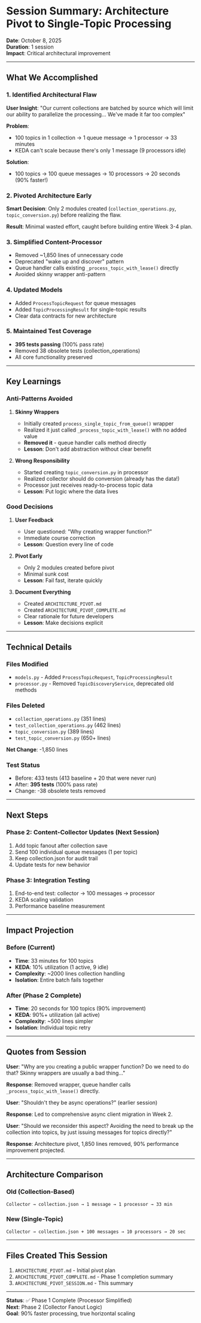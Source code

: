 # Session Summary: Architecture Pivot to Single-Topic Processing

**Date**: October 8, 2025  
**Duration**: 1 session  
**Impact**: Critical architectural improvement

---

## What We Accomplished

### 1. Identified Architectural Flaw
**User Insight**: "Our current collections are batched by source which will limit our ability to parallelize the processing... We've made it far too complex"

**Problem**: 
- 100 topics in 1 collection → 1 queue message → 1 processor → 33 minutes
- KEDA can't scale because there's only 1 message (9 processors idle)

**Solution**:
- 100 topics → 100 queue messages → 10 processors → 20 seconds (90% faster!)

### 2. Pivoted Architecture Early
**Smart Decision**: Only 2 modules created (`collection_operations.py`, `topic_conversion.py`) before realizing the flaw.

**Result**: Minimal wasted effort, caught before building entire Week 3-4 plan.

### 3. Simplified Content-Processor
- Removed ~1,850 lines of unnecessary code
- Deprecated "wake up and discover" pattern
- Queue handler calls existing `_process_topic_with_lease()` directly
- Avoided skinny wrapper anti-pattern

### 4. Updated Models
- Added `ProcessTopicRequest` for queue messages
- Added `TopicProcessingResult` for single-topic results
- Clear data contracts for new architecture

### 5. Maintained Test Coverage
- **395 tests passing** (100% pass rate)
- Removed 38 obsolete tests (collection_operations)
- All core functionality preserved

---

## Key Learnings

### Anti-Patterns Avoided

1. **Skinny Wrappers**
   - Initially created `process_single_topic_from_queue()` wrapper
   - Realized it just called `_process_topic_with_lease()` with no added value
   - **Removed it** - queue handler calls method directly
   - **Lesson**: Don't add abstraction without clear benefit

2. **Wrong Responsibility**
   - Started creating `topic_conversion.py` in processor
   - Realized collector should do conversion (already has the data!)
   - Processor just receives ready-to-process topic data
   - **Lesson**: Put logic where the data lives

### Good Decisions

1. **User Feedback**
   - User questioned: "Why creating wrapper function?"
   - Immediate course correction
   - **Lesson**: Question every line of code

2. **Pivot Early**
   - Only 2 modules created before pivot
   - Minimal sunk cost
   - **Lesson**: Fail fast, iterate quickly

3. **Document Everything**
   - Created `ARCHITECTURE_PIVOT.md`
   - Created `ARCHITECTURE_PIVOT_COMPLETE.md`
   - Clear rationale for future developers
   - **Lesson**: Make decisions explicit

---

## Technical Details

### Files Modified
- `models.py` - Added `ProcessTopicRequest`, `TopicProcessingResult`
- `processor.py` - Removed `TopicDiscoveryService`, deprecated old methods

### Files Deleted
- `collection_operations.py` (351 lines)
- `test_collection_operations.py` (462 lines)
- `topic_conversion.py` (389 lines)
- `test_topic_conversion.py` (650+ lines)

**Net Change**: -1,850 lines

### Test Status
- Before: 433 tests (413 baseline + 20 that were never run)
- After: **395 tests** (100% pass rate)
- Change: -38 obsolete tests removed

---

## Next Steps

### Phase 2: Content-Collector Updates (Next Session)
1. Add topic fanout after collection save
2. Send 100 individual queue messages (1 per topic)
3. Keep collection.json for audit trail
4. Update tests for new behavior

### Phase 3: Integration Testing
1. End-to-end test: collector → 100 messages → processor
2. KEDA scaling validation
3. Performance baseline measurement

---

## Impact Projection

### Before (Current)
- **Time**: 33 minutes for 100 topics
- **KEDA**: 10% utilization (1 active, 9 idle)
- **Complexity**: ~2000 lines collection handling
- **Isolation**: Entire batch fails together

### After (Phase 2 Complete)
- **Time**: 20 seconds for 100 topics (90% improvement)
- **KEDA**: 90%+ utilization (all active)
- **Complexity**: ~500 lines simpler
- **Isolation**: Individual topic retry

---

## Quotes from Session

**User**: "Why are you creating a public wrapper function? Do we need to do that? Skinny wrappers are usually a bad thing..."

**Response**: Removed wrapper, queue handler calls `_process_topic_with_lease()` directly.

**User**: "Shouldn't they be async operations?" (earlier session)

**Response**: Led to comprehensive async client migration in Week 2.

**User**: "Should we reconsider this aspect? Avoiding the need to break up the collection into topics, by just issuing messages for topics directly?"

**Response**: Architecture pivot, 1,850 lines removed, 90% performance improvement projected.

---

## Architecture Comparison

### Old (Collection-Based)
```
Collector → collection.json → 1 message → 1 processor → 33 min
```

### New (Single-Topic)
```
Collector → collection.json + 100 messages → 10 processors → 20 sec
```

---

## Files Created This Session

1. `ARCHITECTURE_PIVOT.md` - Initial pivot plan
2. `ARCHITECTURE_PIVOT_COMPLETE.md` - Phase 1 completion summary
3. `ARCHITECTURE_PIVOT_SESSION.md` - This summary

---

**Status**: ✅ Phase 1 Complete (Processor Simplified)  
**Next**: Phase 2 (Collector Fanout Logic)  
**Goal**: 90% faster processing, true horizontal scaling
